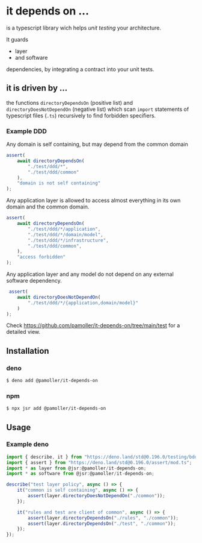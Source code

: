 # it depends on ...

is a typescript library wich helps *unit testing* your architecture.

It guards
* layer
* and software

 dependencies, by integrating a contract into your unit tests. 

## it is driven by ...
the functions ``directoryDependsOn`` (positive list) and ``directoryDoesNotDependOn`` (negative list) which scan  ``import`` statements of typescript files (``.ts``) recursively to find forbidden specifiers.

 ### Example DDD 

Any domain is self containing, but may depend from the common domain

````typescript
assert(
    await directoryDependsOn(
        "./test/ddd/*",
        "./test/ddd/common"
    ),
    "domain is not self containing"
);

````
Any application layer is allowed to access almost everything in its own domain and the common domain. 
````typescript
assert(
    await directoryDependsOn(
        "./test/ddd/*/application",
        "./test/ddd/*/domain/model",
        "./test/ddd/*/infrastructure",
        "./test/ddd/common",
    ),
    "access forbidden"
);
````
Any application layer and any model do not depend on any external software dependency.

````typescript 
 assert(
    await directoryDoesNotDependOn(
        "./test/ddd/*/{application,domain/model}"
    )
);
````

Check https://github.com/pamoller/it-depends-on/tree/main/test for a detailed view.

## Installation

### deno
````bash
$ deno add @pamoller/it-depends-on
````

### npm
````bash
$ npx jsr add @pamoller/it-depends-on 
````

## Usage

### Example deno
````typescript
import { describe, it } from "https://deno.land/std@0.196.0/testing/bdd.ts";
import { assert } from "https://deno.land/std@0.196.0/assert/mod.ts";
import * as layer from @jsr:@pamoller/it-depends-on;
import * as software from @jsr:@pamoller/it-depends-on;

describe("test layer policy", async () => {
    it("common is self containing", async () => {
        assert(layer.directoryDoesNotDependOn("./common"));
    });

    it("rules and test are client of common", async () => {
        assert(layer.directoryDependsOn("./rules", "./common"));
        assert(layer.directoryDependsOn("./test", "./common"));
    });
});
````
